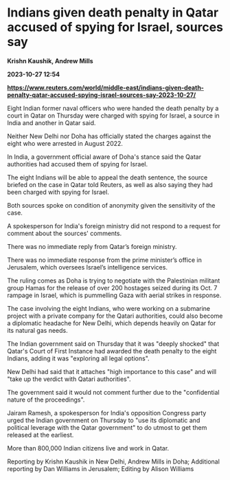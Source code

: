 # Indians given death penalty in Qatar accused of spying for Israel, sources say
**Krishn Kaushik, Andrew Mills**

**2023-10-27 12:54**

**https://www.reuters.com/world/middle-east/indians-given-death-penalty-qatar-accused-spying-israel-sources-say-2023-10-27/**

Eight Indian former naval officers who were handed the death penalty by a court in Qatar on Thursday were charged with spying for Israel, a source in India and another in Qatar said.

Neither New Delhi nor Doha has officially stated the charges against the eight who were arrested in August 2022.

In India, a government official aware of Doha's stance said the Qatar authorities had accused them of spying for Israel.

The eight Indians will be able to appeal the death sentence, the source briefed on the case in Qatar told Reuters, as well as also saying they had been charged with spying for Israel.

Both sources spoke on condition of anonymity given the sensitivity of the case.

A spokesperson for India's foreign ministry did not respond to a request for comment about the sources' comments.

There was no immediate reply from Qatar’s foreign ministry.

There was no immediate response from the prime minister’s office in Jerusalem, which oversees Israel’s intelligence services.

The ruling comes as Doha is trying to negotiate with the Palestinian militant group Hamas for the release of over 200 hostages seized during its Oct. 7 rampage in Israel, which is pummelling Gaza with aerial strikes in response.

The case involving the eight Indians, who were working on a submarine project with a private company for the Qatari authorities, could also become a diplomatic headache for New Delhi, which depends heavily on Qatar for its natural gas needs.

The Indian government said on Thursday that it was "deeply shocked" that Qatar's Court of First Instance had awarded the death penalty to the eight Indians, adding it was "exploring all legal options".

New Delhi had said that it attaches "high importance to this case" and will "take up the verdict with Qatari authorities".

The government said it would not comment further due to the "confidential nature of the proceedings".

Jairam Ramesh, a spokesperson for India's opposition Congress party urged the Indian government on Thursday to "use its diplomatic and political leverage with the Qatar government" to do utmost to get them released at the earliest.

More than 800,000 Indian citizens live and work in Qatar.

Reporting by Krishn Kaushik in New Delhi, Andrew Mills in Doha; Additional reporting by Dan Williams in Jerusalem; Editing by Alison Williams